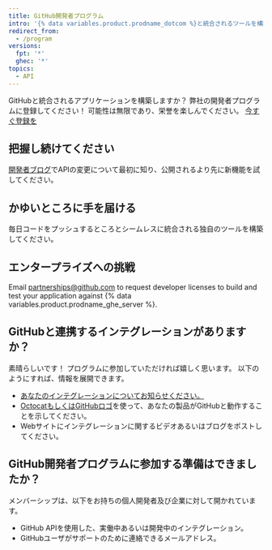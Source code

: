 ```yaml
---
title: GitHub開発者プログラム
intro: '{% data variables.product.prodname_dotcom %}と統合されるツールを構築するなら、{% data variables.product.prodname_dotcom %}開発者プログラムに参加できます。'
redirect_from:
  - /program
versions:
  fpt: '*'
  ghec: '*'
topics:
  - API
---
```


GitHubと統合されるアプリケーションを構築しますか？ 弊社の開発者プログラムに登録してください！ 可能性は無限であり、栄誉を楽しんでください。 [今すぐ登録を](https://github.com/developer/register)

## 把握し続けてください

[開発者ブログ](https://developer.github.com/changes/)でAPIの変更について最初に知り、公開されるより先に新機能を試してください。

## かゆいところに手を届ける

毎日コードをプッシュするところとシームレスに統合される独自のツールを構築してください。

## エンタープライズへの挑戦

Email <a href="mailto:partnerships@github.com">partnerships@github.com</a> to request developer licenses to build and test your application against {% data variables.product.prodname_ghe_server %}.


## GitHubと連携するインテグレーションがありますか？

素晴らしいです！ プログラムに参加していただければ嬉しく思います。 以下のようにすれば、情報を展開できます。</p>
* [あなたのインテグレーションについてお知らせください。](https://support.github.com/contact?tags=rr-general-technical&form[subject]=New+GitHub+Integration)
* [OctocatもしくはGitHubロゴ](https://github.com/logos)を使って、あなたの製品がGitHubと動作することを示してください。
* Webサイトにインテグレーションに関するビデオあるいはブログをポストしてください。

## GitHub開発者プログラムに参加する準備はできましたか？</h3>

メンバーシップは、以下をお持ちの個人開発者及び企業に対して開かれています。

* GitHub APIを使用した、実働中あるいは開発中のインテグレーション。
* GitHubユーザがサポートのために連絡できるメールアドレス。
